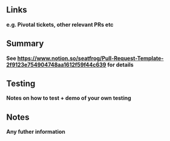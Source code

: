 ## Links 

__e.g. Pivotal tickets, other relevant PRs etc__

## Summary 

__See https://www.notion.so/seatfrog/Pull-Request-Template-2f9123e754904748aa1612f59f44c639 for details__

## Testing 

__Notes on how to test + demo of your own testing__

## Notes

__Any futher information__